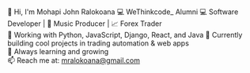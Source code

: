 👋 Hi, I'm Mohapi John Ralokoana
💻 WeThinkcode_ Alumni
💻 Software Developer | 🎵 Music Producer | 📈 Forex Trader  
🔨 Working with Python, JavaScript, Django, React, and Java 
🚀 Currently building cool projects in trading automation & web apps  
🌱 Always learning and growing  
📫 Reach me at: mralokoana@gmail.com
